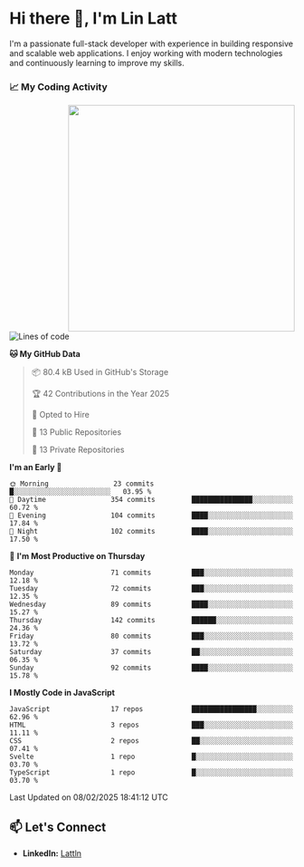 # Hi there 👋, I'm Lin Latt

I'm a passionate full-stack developer with experience in building responsive and scalable web applications. I enjoy working with modern technologies and continuously learning to improve my skills.

### 📈 My Coding Activity 
<img src="https://github.com/user-attachments/assets/6cec4854-3eec-4600-9120-9be1d3cb2bfe"  width="400px" align="right">

<!--START_SECTION:waka-->
![Lines of code](https://img.shields.io/badge/From%20Hello%20World%20I%27ve%20Written-310.7%20thousand%20lines%20of%20code-blue)

**🐱 My GitHub Data** 

> 📦 80.4 kB Used in GitHub's Storage 
 > 
> 🏆 42 Contributions in the Year 2025
 > 
> 💼 Opted to Hire
 > 
> 📜 13 Public Repositories 
 > 
> 🔑 13 Private Repositories 
 > 
**I'm an Early 🐤** 

```text
🌞 Morning                23 commits          █░░░░░░░░░░░░░░░░░░░░░░░░   03.95 % 
🌆 Daytime                354 commits         ███████████████░░░░░░░░░░   60.72 % 
🌃 Evening                104 commits         ████░░░░░░░░░░░░░░░░░░░░░   17.84 % 
🌙 Night                  102 commits         ████░░░░░░░░░░░░░░░░░░░░░   17.50 % 
```
📅 **I'm Most Productive on Thursday** 

```text
Monday                   71 commits          ███░░░░░░░░░░░░░░░░░░░░░░   12.18 % 
Tuesday                  72 commits          ███░░░░░░░░░░░░░░░░░░░░░░   12.35 % 
Wednesday                89 commits          ████░░░░░░░░░░░░░░░░░░░░░   15.27 % 
Thursday                 142 commits         ██████░░░░░░░░░░░░░░░░░░░   24.36 % 
Friday                   80 commits          ███░░░░░░░░░░░░░░░░░░░░░░   13.72 % 
Saturday                 37 commits          ██░░░░░░░░░░░░░░░░░░░░░░░   06.35 % 
Sunday                   92 commits          ████░░░░░░░░░░░░░░░░░░░░░   15.78 % 
```


**I Mostly Code in JavaScript** 

```text
JavaScript               17 repos            ████████████████░░░░░░░░░   62.96 % 
HTML                     3 repos             ███░░░░░░░░░░░░░░░░░░░░░░   11.11 % 
CSS                      2 repos             ██░░░░░░░░░░░░░░░░░░░░░░░   07.41 % 
Svelte                   1 repo              █░░░░░░░░░░░░░░░░░░░░░░░░   03.70 % 
TypeScript               1 repo              █░░░░░░░░░░░░░░░░░░░░░░░░   03.70 % 
```




 Last Updated on 08/02/2025 18:41:12 UTC
<!--END_SECTION:waka-->

## 📫 Let's Connect

- **LinkedIn:** [Lattln](https://linkedin.com/in/lin-latt)
<!-- - **Portfolio:** [Your Portfolio](https://yourportfolio.com) -->
